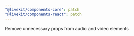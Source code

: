 ```yaml
---
"@livekit/components-core": patch
"@livekit/components-react": patch
---
```


Remove unnecessary props from audio and video elements
